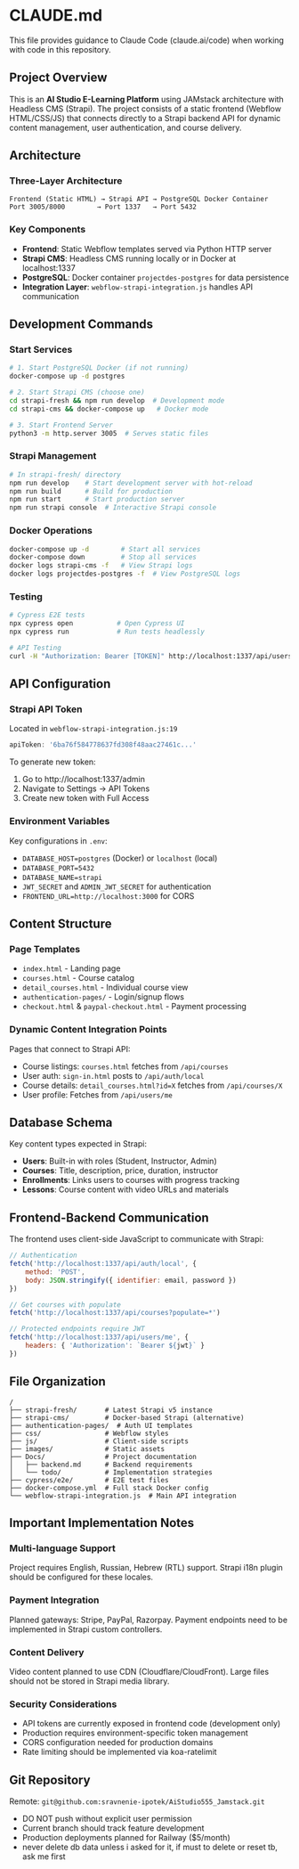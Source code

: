 # CLAUDE.md

This file provides guidance to Claude Code (claude.ai/code) when working with code in this repository.

## Project Overview

This is an **AI Studio E-Learning Platform** using JAMstack architecture with Headless CMS (Strapi). The project consists of a static frontend (Webflow HTML/CSS/JS) that connects directly to a Strapi backend API for dynamic content management, user authentication, and course delivery.

## Architecture

### Three-Layer Architecture
```
Frontend (Static HTML) → Strapi API → PostgreSQL Docker Container
Port 3005/8000        → Port 1337   → Port 5432
```

### Key Components
- **Frontend**: Static Webflow templates served via Python HTTP server
- **Strapi CMS**: Headless CMS running locally or in Docker at localhost:1337
- **PostgreSQL**: Docker container `projectdes-postgres` for data persistence
- **Integration Layer**: `webflow-strapi-integration.js` handles API communication

## Development Commands

### Start Services

```bash
# 1. Start PostgreSQL Docker (if not running)
docker-compose up -d postgres

# 2. Start Strapi CMS (choose one)
cd strapi-fresh && npm run develop  # Development mode
cd strapi-cms && docker-compose up   # Docker mode

# 3. Start Frontend Server
python3 -m http.server 3005  # Serves static files
```

### Strapi Management

```bash
# In strapi-fresh/ directory
npm run develop    # Start development server with hot-reload
npm run build      # Build for production
npm run start      # Start production server
npm run strapi console  # Interactive Strapi console
```

### Docker Operations

```bash
docker-compose up -d        # Start all services
docker-compose down         # Stop all services
docker logs strapi-cms -f   # View Strapi logs
docker logs projectdes-postgres -f  # View PostgreSQL logs
```

### Testing

```bash
# Cypress E2E tests
npx cypress open           # Open Cypress UI
npx cypress run            # Run tests headlessly

# API Testing
curl -H "Authorization: Bearer [TOKEN]" http://localhost:1337/api/users
```

## API Configuration

### Strapi API Token
Located in `webflow-strapi-integration.js:19`
```javascript
apiToken: '6ba76f584778637fd308f48aac27461c...'
```

To generate new token:
1. Go to http://localhost:1337/admin
2. Navigate to Settings → API Tokens
3. Create new token with Full Access

### Environment Variables
Key configurations in `.env`:
- `DATABASE_HOST=postgres` (Docker) or `localhost` (local)
- `DATABASE_PORT=5432`
- `DATABASE_NAME=strapi`
- `JWT_SECRET` and `ADMIN_JWT_SECRET` for authentication
- `FRONTEND_URL=http://localhost:3000` for CORS

## Content Structure

### Page Templates
- `index.html` - Landing page
- `courses.html` - Course catalog
- `detail_courses.html` - Individual course view
- `authentication-pages/` - Login/signup flows
- `checkout.html` & `paypal-checkout.html` - Payment processing

### Dynamic Content Integration Points
Pages that connect to Strapi API:
- Course listings: `courses.html` fetches from `/api/courses`
- User auth: `sign-in.html` posts to `/api/auth/local`
- Course details: `detail_courses.html?id=X` fetches from `/api/courses/X`
- User profile: Fetches from `/api/users/me`

## Database Schema

Key content types expected in Strapi:
- **Users**: Built-in with roles (Student, Instructor, Admin)
- **Courses**: Title, description, price, duration, instructor
- **Enrollments**: Links users to courses with progress tracking
- **Lessons**: Course content with video URLs and materials

## Frontend-Backend Communication

The frontend uses client-side JavaScript to communicate with Strapi:

```javascript
// Authentication
fetch('http://localhost:1337/api/auth/local', {
    method: 'POST',
    body: JSON.stringify({ identifier: email, password })
})

// Get courses with populate
fetch('http://localhost:1337/api/courses?populate=*')

// Protected endpoints require JWT
fetch('http://localhost:1337/api/users/me', {
    headers: { 'Authorization': `Bearer ${jwt}` }
})
```

## File Organization

```
/
├── strapi-fresh/       # Latest Strapi v5 instance
├── strapi-cms/         # Docker-based Strapi (alternative)
├── authentication-pages/  # Auth UI templates
├── css/                # Webflow styles
├── js/                 # Client-side scripts
├── images/             # Static assets
├── Docs/               # Project documentation
│   ├── backend.md      # Backend requirements
│   └── todo/           # Implementation strategies
├── cypress/e2e/        # E2E test files
├── docker-compose.yml  # Full stack Docker config
└── webflow-strapi-integration.js  # Main API integration
```

## Important Implementation Notes

### Multi-language Support
Project requires English, Russian, Hebrew (RTL) support. Strapi i18n plugin should be configured for these locales.

### Payment Integration
Planned gateways: Stripe, PayPal, Razorpay. Payment endpoints need to be implemented in Strapi custom controllers.

### Content Delivery
Video content planned to use CDN (Cloudflare/CloudFront). Large files should not be stored in Strapi media library.

### Security Considerations
- API tokens are currently exposed in frontend code (development only)
- Production requires environment-specific token management
- CORS configuration needed for production domains
- Rate limiting should be implemented via koa-ratelimit

## Git Repository

Remote: `git@github.com:sravnenie-ipotek/AiStudio555_Jamstack.git`
- DO NOT push without explicit user permission
- Current branch should track feature development
- Production deployments planned for Railway ($5/month)
- never delete db data unless i asked for it, if must to delete or reset tb, ask me first